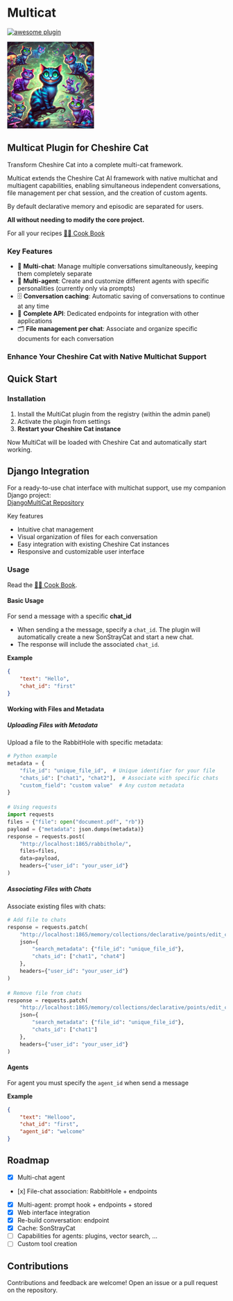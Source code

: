 # Multicat

[![awesome plugin](https://custom-icon-badges.demolab.com/static/v1?label=&message=awesome+plugin&color=F4F4F5&style=for-the-badge&logo=cheshire_cat_black)](https://)

<img src="./logo.png" alt="MultiCat" width="200" height="200">

## Multicat Plugin for Cheshire Cat

Transform Cheshire Cat into a complete multi-cat framework.

Multicat extends the Cheshire Cat AI framework with native multichat and multiagent capabilities, enabling simultaneous independent conversations, file management per chat session, and the creation of custom agents.

By default declarative memory and episodic are separated for users.

**All without needing to modify the core project.**

For all your recipes [👨‍🍳 Cook Book](docs/README.md)

### Key Features

- 💬 **Multi-chat**: Manage multiple conversations simultaneously, keeping them completely separate
- 🤖 **Multi-agent**: Create and customize different agents with specific personalities (currently only via prompts)
- 🗄️ **Conversation caching**: Automatic saving of conversations to continue at any time
- 🐝 **Complete API**: Dedicated endpoints for integration with other applications
- 🗂️ **File management per chat**: Associate and organize specific documents for each conversation

### Enhance Your Cheshire Cat with Native Multichat Support

## Quick Start

### Installation

1. Install the MultiCat plugin from the registry (within the admin panel)
2. Activate the plugin from settings
3. **Restart your Cheshire Cat instance**

Now MultiCat will be loaded with Cheshire Cat and automatically start working.

## Django Integration

For a ready-to-use chat interface with multichat support, use my companion Django project:  
[DjangoMultiCat Repository](https://github.com/davidebizzocchi/DjangoMultiCat)

Key features

- Intuitive chat management
- Visual organization of files for each conversation
- Easy integration with existing Cheshire Cat instances
- Responsive and customizable user interface

### Usage

Read the [👨‍🍳 Cook Book](docs/README.md).

#### Basic Usage

For send a message with a specific **chat_id**

- When sending a the message, specify a `chat_id`. The plugin will automatically create a new SonStrayCat and start a new chat.
- The response will include the associated `chat_id`.

**Example**

```json
{
    "text": "Hello",
    "chat_id": "first"
}
```

#### Working with Files and Metadata

##### Uploading Files with Metadata

Upload a file to the RabbitHole with specific metadata:

```python
# Python example
metadata = {
    "file_id": "unique_file_id",  # Unique identifier for your file
    "chats_id": ["chat1", "chat2"],  # Associate with specific chats
    "custom_field": "custom value"  # Any custom metadata
}

# Using requests
import requests
files = {"file": open("document.pdf", "rb")}
payload = {"metadata": json.dumps(metadata)}
response = requests.post(
    "http://localhost:1865/rabbithole/",
    files=files,
    data=payload,
    headers={"user_id": "your_user_id"}
)
```

##### Associating Files with Chats

Associate existing files with chats:

```python
# Add file to chats
response = requests.patch(
    "http://localhost:1865/memory/collections/declarative/points/edit_chat_ids?mode=add",
    json={
        "search_metadata": {"file_id": "unique_file_id"},
        "chats_id": ["chat1", "chat4"]
    },
    headers={"user_id": "your_user_id"}
)

# Remove file from chats
response = requests.patch(
    "http://localhost:1865/memory/collections/declarative/points/edit_chat_ids?mode=remove",
    json={
        "search_metadata": {"file_id": "unique_file_id"},
        "chats_id": ["chat1"]
    },
    headers={"user_id": "your_user_id"}
)
```

#### Agents

For agent you must specify the `agent_id` when send a message

**Example**

```json
{
    "text": "Hellooo",
    "chat_id": "first",
    "agent_id": "welcome"
}
```

## Roadmap

- [x] Multi-chat agent
- [x] File-chat association: RabbitHole + endpoints
- [x] Multi-agent: prompt hook + endpoints + stored
- [x] Web interface integration
- [x] Re-build conversation: endpoint
- [x] Cache: SonStrayCat
- [ ] Capabilities for agents: plugins, vector search, ...
- [ ] Custom tool creation

## Contributions

Contributions and feedback are welcome! Open an issue or a pull request on the repository.

